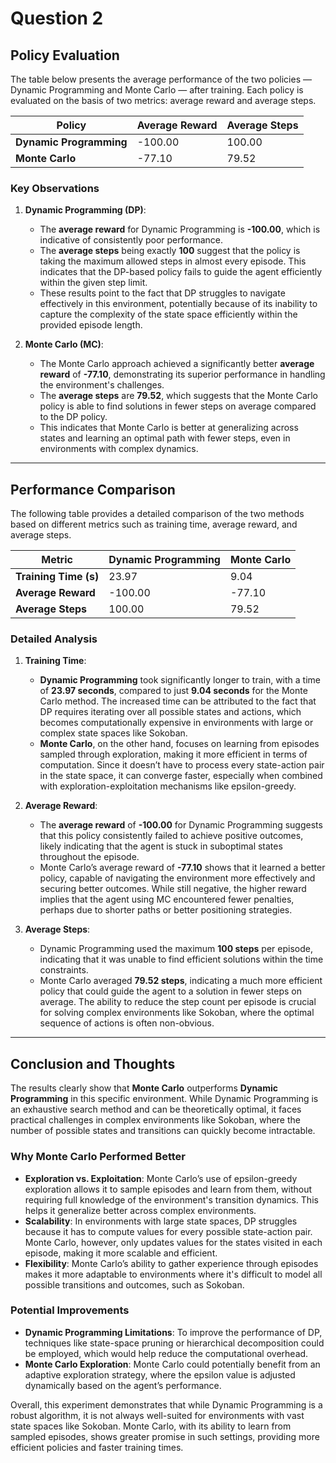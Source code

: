# Question 2

## Policy Evaluation

The table below presents the average performance of the two policies — Dynamic Programming and Monte Carlo — after training. Each policy is evaluated on the basis of two metrics: average reward and average steps.

| Policy                | Average Reward | Average Steps |
|-----------------------|----------------|---------------|
| **Dynamic Programming**   | -100.00        | 100.00        |
| **Monte Carlo**           | -77.10         | 79.52         |

### Key Observations
1. **Dynamic Programming (DP)**:
    - The **average reward** for Dynamic Programming is **-100.00**, which is indicative of consistently poor performance. 
    - The **average steps** being exactly **100** suggest that the policy is taking the maximum allowed steps in almost every episode. This indicates that the DP-based policy fails to guide the agent efficiently within the given step limit.
    - These results point to the fact that DP struggles to navigate effectively in this environment, potentially because of its inability to capture the complexity of the state space efficiently within the provided episode length.

2. **Monte Carlo (MC)**:
    - The Monte Carlo approach achieved a significantly better **average reward** of **-77.10**, demonstrating its superior performance in handling the environment's challenges.
    - The **average steps** are **79.52**, which suggests that the Monte Carlo policy is able to find solutions in fewer steps on average compared to the DP policy. 
    - This indicates that Monte Carlo is better at generalizing across states and learning an optimal path with fewer steps, even in environments with complex dynamics.

---

## Performance Comparison

The following table provides a detailed comparison of the two methods based on different metrics such as training time, average reward, and average steps.

| Metric                | Dynamic Programming | Monte Carlo |
|-----------------------|---------------------|-------------|
| **Training Time (s)**     | 23.97               | 9.04        |
| **Average Reward**        | -100.00             | -77.10      |
| **Average Steps**         | 100.00              | 79.52       |

### Detailed Analysis

1. **Training Time**:
    - **Dynamic Programming** took significantly longer to train, with a time of **23.97 seconds**, compared to just **9.04 seconds** for the Monte Carlo method. The increased time can be attributed to the fact that DP requires iterating over all possible states and actions, which becomes computationally expensive in environments with large or complex state spaces like Sokoban.
    - **Monte Carlo**, on the other hand, focuses on learning from episodes sampled through exploration, making it more efficient in terms of computation. Since it doesn’t have to process every state-action pair in the state space, it can converge faster, especially when combined with exploration-exploitation mechanisms like epsilon-greedy.

2. **Average Reward**:
    - The **average reward** of **-100.00** for Dynamic Programming suggests that this policy consistently failed to achieve positive outcomes, likely indicating that the agent is stuck in suboptimal states throughout the episode.
    - Monte Carlo’s average reward of **-77.10** shows that it learned a better policy, capable of navigating the environment more effectively and securing better outcomes. While still negative, the higher reward implies that the agent using MC encountered fewer penalties, perhaps due to shorter paths or better positioning strategies.

3. **Average Steps**:
    - Dynamic Programming used the maximum **100 steps** per episode, indicating that it was unable to find efficient solutions within the time constraints.
    - Monte Carlo averaged **79.52 steps**, indicating a much more efficient policy that could guide the agent to a solution in fewer steps on average. The ability to reduce the step count per episode is crucial for solving complex environments like Sokoban, where the optimal sequence of actions is often non-obvious.

---

## Conclusion and Thoughts

The results clearly show that **Monte Carlo** outperforms **Dynamic Programming** in this specific environment. While Dynamic Programming is an exhaustive search method and can be theoretically optimal, it faces practical challenges in complex environments like Sokoban, where the number of possible states and transitions can quickly become intractable.

### Why Monte Carlo Performed Better
- **Exploration vs. Exploitation**: Monte Carlo’s use of epsilon-greedy exploration allows it to sample episodes and learn from them, without requiring full knowledge of the environment's transition dynamics. This helps it generalize better across complex environments.
- **Scalability**: In environments with large state spaces, DP struggles because it has to compute values for every possible state-action pair. Monte Carlo, however, only updates values for the states visited in each episode, making it more scalable and efficient.
- **Flexibility**: Monte Carlo’s ability to gather experience through episodes makes it more adaptable to environments where it's difficult to model all possible transitions and outcomes, such as Sokoban.

### Potential Improvements
- **Dynamic Programming Limitations**: To improve the performance of DP, techniques like state-space pruning or hierarchical decomposition could be employed, which would help reduce the computational overhead.
- **Monte Carlo Exploration**: Monte Carlo could potentially benefit from an adaptive exploration strategy, where the epsilon value is adjusted dynamically based on the agent’s performance.

Overall, this experiment demonstrates that while Dynamic Programming is a robust algorithm, it is not always well-suited for environments with vast state spaces like Sokoban. Monte Carlo, with its ability to learn from sampled episodes, shows greater promise in such settings, providing more efficient policies and faster training times.

